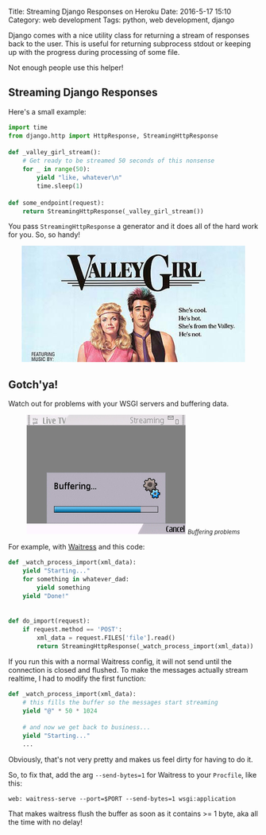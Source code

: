Title: Streaming Django Responses on Heroku
Date: 2016-5-17 15:10
Category: web development
Tags: python, web development, django 


Django comes with a nice utility class for returning a stream of responses
back to the user. This is useful for returning subprocess stdout or keeping
up with the progress during processing of some file.

Not enough people use this helper! 

## Streaming Django Responses

Here's a small example:

```python
import time
from django.http import HttpResponse, StreamingHttpResponse

def _valley_girl_stream():
    # Get ready to be streamed 50 seconds of this nonsense
    for _ in range(50):
        yield "like, whatever\n"
        time.sleep(1)

def some_endpoint(request):
    return StreamingHttpResponse(_valley_girl_stream())

```

You pass `StreamingHttpResponse` a generator and it does all of the hard
work for you. So, so handy!

<p align="center" class="image-wrapper">
    <img src="images/valley_girl.jpg" class="img-responsive" alt="Valley Girl">
</p>


## Gotch'ya!
 
Watch out for problems with your WSGI servers and buffering data.

<p align="center" class="image-wrapper">
    <img src="images/buffering.jpg" class="img-responsive" alt="Buffering problems">
    <i><small>Buffering problems</small></i>
</p>

For example, with [Waitress](http://docs.pylonsproject.org/projects/waitress/en/latest/) and this code:

```python
def _watch_process_import(xml_data):
    yield "Starting..."
    for something in whatever_dad:
        yield something
    yield "Done!"


def do_import(request):
    if request.method == 'POST':
        xml_data = request.FILES['file'].read()
        return StreamingHttpResponse(_watch_process_import(xml_data))
```

If you run this with a normal Waitress config, it will not send until the connection is closed and flushed.
To make the messages actually stream realtime, I had to modify the first function:

```python
def _watch_process_import(xml_data):
    # this fills the buffer so the messages start streaming
    yield "@" * 50 * 1024
    
    # and now we get back to business...
    yield "Starting..."
    ...
```

Obviously, that's not very pretty and makes us feel dirty for having to do it.

So, to fix that, add the arg `--send-bytes=1` for Waitress to your `Procfile`, like this:

```
web: waitress-serve --port=$PORT --send-bytes=1 wsgi:application
```


That makes waitress flush the buffer as soon as it contains >= 1 byte, 
aka all the time with no delay!

